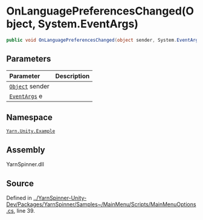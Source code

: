 # OnLanguagePreferencesChanged\(Object, System.EventArgs\)

```csharp
public void OnLanguagePreferencesChanged(object sender, System.EventArgs e)
```

## Parameters

| Parameter | Description |
| :--- | :--- |
| [`Object`](https://docs.microsoft.com/dotnet/api/System.Object) sender |  |
| [`EventArgs`](https://docs.microsoft.com/dotnet/api/System.EventArgs) e |  |

## Namespace

[`Yarn.Unity.Example`](../)

## Assembly

YarnSpinner.dll

## Source

Defined in [../YarnSpinner-Unity-Dev/Packages/YarnSpinner/Samples~/MainMenu/Scripts/MainMenuOptions.cs](https://github.com/YarnSpinnerTool/YarnSpinner-Unity//blob/develop/Samples~/MainMenu/Scripts/MainMenuOptions.cs#L39), line 39.

